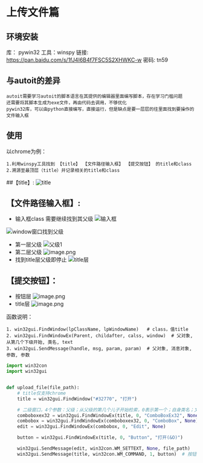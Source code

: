 # 上传文件篇

## 环境安装

库： pywin32
工具：winspy
链接: https://pan.baidu.com/s/1fJ4I6B4f7FSC5S2XHWKC-w 密码: tn59
## 与autoit的差异

    autoit需要学习autoit的脚本语言在其提供的编辑器里面编写脚本，存在学习门槛问题
    还需要将其脚本生成为exe文件，再由代码去调用，不够优化
    pywin32库，可以由python直接编写，直接运行，但是缺点是要一层层的往里面找到要操作的文件输入框
    
## 使用

以chrome为例：
    
    1.利用winspy工具找到 【title】 【文件路径输入框】 【提交按钮】 的title和class
    2.溯源至最顶层（title）并记录相关的title和class

##【title】:
![title](https://upload-images.jianshu.io/upload_images/20499241-3f4350105bd173f2.png?imageMogr2/auto-orient/strip%7CimageView2/2/w/1240)

## 【文件路径输入框】:
- 输入框class 需要继续找到其父级
![输入框](https://upload-images.jianshu.io/upload_images/20499241-2f77f1d2e7a74102.png?imageMogr2/auto-orient/strip%7CimageView2/2/w/1240)

![window窗口找到父级](https://upload-images.jianshu.io/upload_images/20499241-d0ffef9d1815f8b2.png?imageMogr2/auto-orient/strip%7CimageView2/2/w/1240)
- 第一层父级
![父级1](https://upload-images.jianshu.io/upload_images/20499241-bdd6ff93dcfa6218.png?imageMogr2/auto-orient/strip%7CimageView2/2/w/1240)
- 第二层父级
![image.png](https://upload-images.jianshu.io/upload_images/20499241-a2ab891c10688e08.png?imageMogr2/auto-orient/strip%7CimageView2/2/w/1240)
- 找到title层父级即停止
![title层](https://upload-images.jianshu.io/upload_images/20499241-de87b23e4891f263.png?imageMogr2/auto-orient/strip%7CimageView2/2/w/1240)

## 【提交按钮】：
- 按钮层
![image.png](https://upload-images.jianshu.io/upload_images/20499241-8aa2e4483c1c5afd.png?imageMogr2/auto-orient/strip%7CimageView2/2/w/1240)
- title层
![image.png](https://upload-images.jianshu.io/upload_images/20499241-2f6e7c2a45136d7c.png?imageMogr2/auto-orient/strip%7CimageView2/2/w/1240)




函数说明：

    1. win32gui.FindWindow(lpClassName, lpWindowName)   # class，值title
    2. win32gui.FindWindowEx(Parent, childafter, calss, window)  # 父对象, 从第几个下级开始, 类名, text
    3. win32gui.SendMessage(handle, msg, param, param)  # 父对象, 消息对象, 参数, 参数

```python
import win32con 
import win32gui


def upload_file(file_path):
    # title仅支持chrome
    title = win32gui.FindWindow("#32770", "打开")

    # 二级窗口，4个参数：父级；从父级的第几个儿子开始检索，0表示第一个；自身类名；文本内容，没有则None
    comboboxex32 = win32gui.FindWindowEx(title, 0, "ComboBoxEx32", None)
    combobox = win32gui.FindWindowEx(comboboxex32, 0, "ComboBox", None)
    edit = win32gui.FindWindowEx(combobox, 0, "Edit", None)

    button = win32gui.FindWindowEx(title, 0, "Button", "打开(&O)")

    win32gui.SendMessage(edit, win32con.WM_SETTEXT, None, file_path)
    win32gui.SendMessage(title, win32con.WM_COMMAND, 1, button)  # 按钮处引用的是title
```
